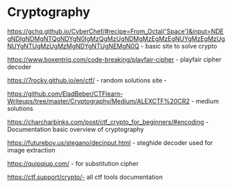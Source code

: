 # Cryptography

https://gchq.github.io/CyberChef/#recipe=From_Octal('Space')&input=NDEgNDIgNDMgNTQgNDYgN0IgMzQgMzUgNDMgMzEgMzEgNUYgMzEgMzUgNUYgNTUgMzUgMzMgNDYgNTUgNEMgN0Q - basic site to solve crypto

https://www.boxentriq.com/code-breaking/playfair-cipher - playfair cipher decoder

https://7rocky.github.io/en/ctf/ - random solutions site - 

https://github.com/EladBeber/CTFlearn-Writeups/tree/master/Cryptography/Medium/ALEXCTF%20CR2 - medium solutions

https://charcharbinks.com/post/ctf_crypto_for_beginners/#encoding - Documentation  basic overview of cryptography

https://futureboy.us/stegano/decinput.html - steghide decoder used for image extraction

https://quipqiup.com/ - for substitution cipher

https://ctf.support/crypto/- all ctf tools documentation






